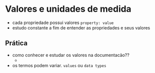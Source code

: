 # Valores e unidades de medida

* cada propriedade possui valores `property: value`
* estudo constante a fim de entender as propriedades e seus valores

## Prática

* como conhecer e estudar os valores na documentacão??
    * <color> <length>
* os termos podem variar. `values` ou `data types`